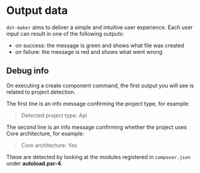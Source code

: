 # Output data

`dot-maker` aims to deliver a simple and intuitive user experience.
Each user input can result in one of the following outputs:

- on success: the message is green and shows what file was created
- on failure: the message is red and shows what went wrong

## Debug info

On executing a create component command, the first output you will see is related to project detection.

The first line is an info message confirming the project type, for example:

> Detected project type: Api

The second line is an info message confirming whether the project uses Core architecture, for example:

> Core architecture: Yes

These are detected by looking at the modules registered in `composer.json` under **autoload**.**psr-4**.
